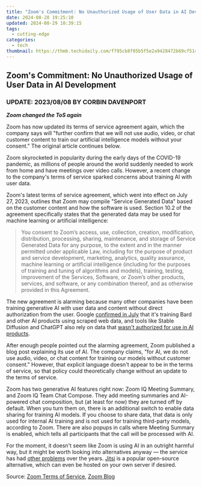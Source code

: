 ```yaml
---
title: "Zoom's Commitment: No Unauthorized Usage of User Data in AI Development"
date: 2024-08-28 19:25:10
updated: 2024-08-29 10:39:15
tags:
  - cutting-edge
categories:
  - tech
thumbnail: https://thmb.techidaily.com/f795cb8f05b5f5e2a9428472b69cf514c64baf04e642ab24591a56b8d090783a.jpg
---
```


## Zoom's Commitment: No Unauthorized Usage of User Data in AI Development

###  UPDATE: 2023/08/08 BY CORBIN DAVENPORT

**_Zoom changed the ToS again_** 

 Zoom has now updated its terms of service agreement again, which the company says will "further confirm that we will not use audio, video, or chat customer content to train our artificial intelligence models without your consent." The original article continues below.

 Zoom skyrocketed in popularity during the early days of the COVID-19 pandemic, as millions of people around the world suddenly needed to work from home and have meetings over video calls. However, a recent change to the company's terms of service sparked concerns about training AI with user data.

 Zoom's latest terms of service agreement, which went into effect on July 27, 2023, outlines that Zoom may compile "Service Generated Data" based on the customer content and how the software is used. Section 10.2 of the agreement specifically states that the generated data may be used for machine learning or artificial intelligence:

> You consent to Zoom’s access, use, collection, creation, modification, distribution, processing, sharing, maintenance, and storage of Service Generated Data for any purpose, to the extent and in the manner permitted under applicable Law, including for the purpose of product and service development, marketing, analytics, quality assurance, machine learning or artificial intelligence (including for the purposes of training and tuning of algorithms and models), training, testing, improvement of the Services, Software, or Zoom’s other products, services, and software, or any combination thereof, and as otherwise provided in this Agreement.

 The new agreement is alarming because many other companies have been training generative AI with user data and content without direct authorization from the user. Google [confirmed in July](https://www.theverge.com/2023/7/5/23784257/google-ai-bard-privacy-policy-train-web-scraping) that it's training Bard and other AI products using scraped web data, and tools like Stable Diffusion and ChatGPT also rely on data that [wasn't authorized for use in AI products](https://www.vulture.com/2023/07/sarah-silverman-openai-chatgpt-lawsuit.html).

 After enough people pointed out the alarming agreement, Zoom published a blog post explaining its use of AI. The company claims, "for AI, we do not use audio, video, or chat content for training our models without customer consent." However, that explicit language doesn't appear to be in the terms of service, so that policy could theoretically change without an update to the terms of service.

 Zoom has two generative AI features right now: Zoom IQ Meeting Summary, and Zoom IQ Team Chat Compose. They add meeting summaries and AI-powered chat composition, but (at least for now) they are turned off by default. When you turn them on, there is an additional switch to enable data sharing for training AI models. If you choose to share data, that data is only used for internal AI training and is not used for training third-party models, according to Zoom. There are also popups in calls where Meeting Summary is enabled, which tells all participants that the call will be processed with AI.

 For the moment, it doesn't seem like Zoom is using AI in an outright harmful way, but it might be worth looking into alternatives anyway — the service has had [other problems](https://www.wired.com/story/zoom-auto-update-mac-flaws/) over the years. [Jitsi](https://meet.jit.si/) is a popular open-source alternative, which can even be hosted on your own server if desired.

 Source: [Zoom Terms of Service](https://explore.zoom.us/en/terms/), [Zoom Blog](https://blog.zoom.us/zooms-term-service-ai/)

<ins class="adsbygoogle"
     style="display:block"
     data-ad-format="autorelaxed"
     data-ad-client="ca-pub-7571918770474297"
     data-ad-slot="1223367746"></ins>



<ins class="adsbygoogle"
     style="display:block"
     data-ad-client="ca-pub-7571918770474297"
     data-ad-slot="8358498916"
     data-ad-format="auto"
     data-full-width-responsive="true"></ins>
